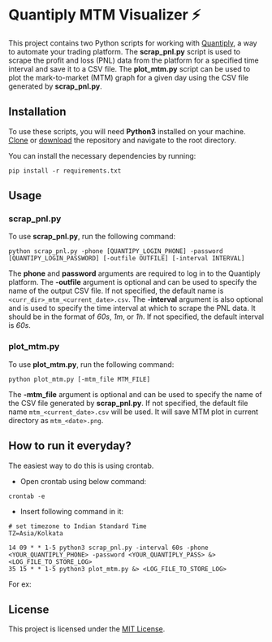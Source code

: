 # Quantiply MTM Visualizer ⚡

This project contains two Python scripts for working with [Quantiply](https://quantiply.tech/), a way to automate your trading platform.
The **scrap_pnl.py** script is used to scrape the profit and loss (PNL) data from the platform for a specified time interval and save it to a CSV file.
The **plot_mtm.py** script can be used to plot the mark-to-market (MTM) graph for a given day using the CSV file generated by **scrap_pnl.py**.

## Installation
To use these scripts, you will need **Python3** installed on your machine. [Clone](https://github.com/saurabhyadavz/quantiply_mtm_visualizer.git) or [download](https://github.com/saurabhyadavz/quantiply_mtm_visualizer/archive/refs/heads/main.zip) the repository and navigate to the root directory.

You can install the necessary dependencies by running:

```
pip install -r requirements.txt
```

## Usage
### scrap_pnl.py 

To use **scrap_pnl.py**, run the following command:
```
python scrap_pnl.py -phone [QUANTIPY_LOGIN_PHONE] -password [QUANTIPY_LOGIN_PASSWORD] [-outfile OUTFILE] [-interval INTERVAL]
```

The **phone** and **password** arguments are required to log in to the Quantiply platform. The **-outfile** argument is optional and can be used to specify the name of the output CSV file. If not specified, the default name is ```<curr_dir>_mtm_<current_date>.csv```. The **-interval** argument is also optional and is used to specify the time interval at which to scrape the PNL data. It should be in the format of _60s_, _1m_, or _1h_. If not specified, the default interval is _60s_.

### plot_mtm.py

To use **plot_mtm.py**, run the following command:

```
python plot_mtm.py [-mtm_file MTM_FILE]
```

The **-mtm_file** argument is optional and can be used to specify the name of the CSV file generated by **scrap_pnl.py**.
If not specified, the default file name ```mtm_<current_date>.csv``` will be used. It will save MTM plot in current directory as ```mtm_<date>.png```.

## How to run it everyday?

The easiest way to do this is using crontab. 

* Open crontab using below command:
```
crontab -e
```

* Insert following command in it:
```
# set timezone to Indian Standard Time
TZ=Asia/Kolkata

14 09 * * 1-5 python3 scrap_pnl.py -interval 60s -phone <YOUR_QUANTIPLY_PHONE> -password <YOUR_QUANTIPLY_PASS> &> <LOG_FILE_TO_STORE_LOG>
35 15 * * 1-5 python3 plot_mtm.py &> <LOG_FILE_TO_STORE_LOG>
```

For ex:



## License
This project is licensed under the [MIT License](https://opensource.org/license/mit/).
